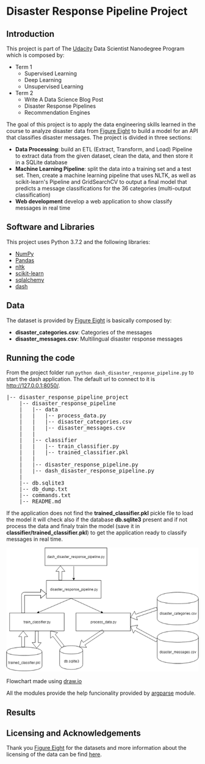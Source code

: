 # Disaster Response Pipeline Project

## Introduction

This project is part of The [Udacity](https://eu.udacity.com/) Data Scientist Nanodegree Program which is composed by:
* Term 1
    * Supervised Learning
    * Deep Learning
    * Unsupervised Learning
* Term 2
    * Write A Data Science Blog Post
    * Disaster Response Pipelines
    * Recommendation Engines

The goal of this project is to apply the data engineering skills learned in the course to analyze disaster data from [Figure Eight](https://www.figure-eight.com/) to build a model for an API that classifies disaster messages. The project is divided in three sections:
* **Data Processing**: build an ETL (Extract, Transform, and Load) Pipeline to extract data from the given dataset, clean the data, and then store it in a SQLite database
* **Machine Learning Pipeline**: split the data into a training set and a test set. Then, create a machine learning pipeline that uses NLTK, as well as scikit-learn's Pipeline and GridSearchCV to output a final model that predicts a message classifications for the 36 categories (multi-output classification)
* **Web development** develop a web application to show classify messages in real time

## Software and Libraries

This project uses Python 3.7.2 and the following libraries:
* [NumPy](http://www.numpy.org/)
* [Pandas](http://pandas.pydata.org)
* [nltk](https://www.nltk.org/)
* [scikit-learn](http://scikit-learn.org/stable/)
* [sqlalchemy](https://www.sqlalchemy.org/)
* [dash](https://plot.ly/dash/)

## Data

The dataset is provided by [Figure Eight](https://www.figure-eight.com/dataset/combined-disaster-response-data/) is basically composed by:
* **disaster_categories.csv**: Categories of the messages
* **disaster_messages.csv**: Multilingual disaster response messages

## Running the code

From the project folder run `python dash_disaster_response_pipeline.py` to start the dash application. The default url to connect to it is http://127.0.0.1:8050/.

<pre>
|-- disaster_response_pipeline_project
    |-- disaster_response_pipeline
    |   |-- data
    |   |   |-- process_data.py    
    |   |   |-- disaster_categories.csv 
    |   |   |-- disaster_messages.csv     
    |   |
    |   |-- classifier
    |   |   |-- train_classifier.py
    |   |   |-- trained_classifier.pkl
    |   |
    |   |-- disaster_response_pipeline.py
    |   |-- dash_disaster_response_pipeline.py
    |
    |-- db.sqlite3
    |-- db_dump.txt
    |-- commands.txt
    |-- README.md
</pre>

If the application does not find the **trained_classifier.pkl** pickle file to load the model it will check also if the database **db.sqlite3** present and if not process the data and finaly train the model (save it in **classifier/trained_classifier.pkl**) to get the application ready to classify messages in real time.

![Flowchart](images/flowchart.png)

Flowchart made using [draw.io](https://about.draw.io/)

All the modules provide the help funcionality provided by [argparse](https://docs.python.org/3/library/argparse.html) module.
    
## Results


## Licensing and Acknowledgements

Thank you [Figure Eight](https://www.figure-eight.com/) for the datasets and more information about the licensing of the data can be find [here](https://www.figure-eight.com/datasets/).
